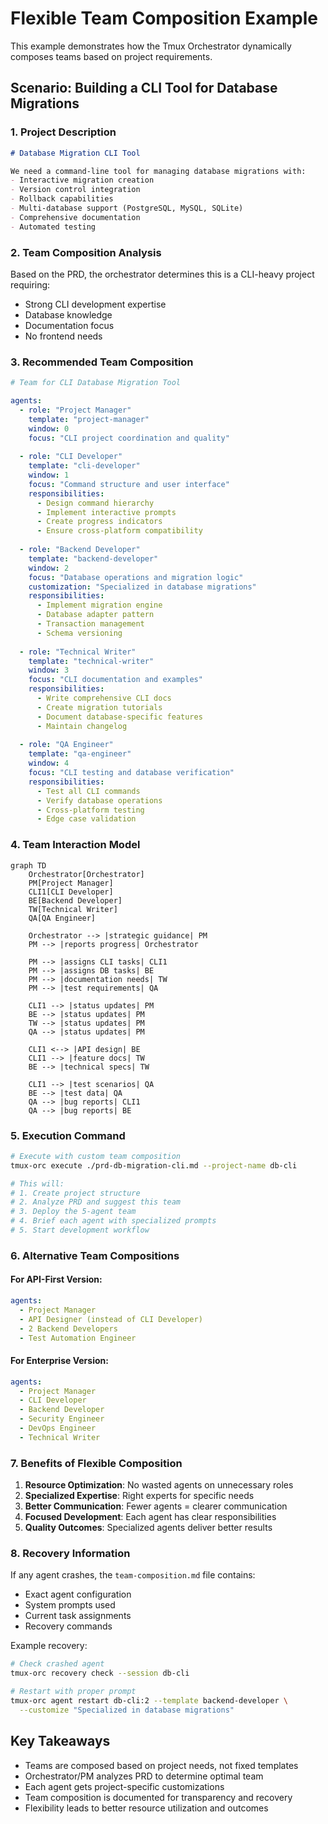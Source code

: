 # Flexible Team Composition Example

This example demonstrates how the Tmux Orchestrator dynamically composes teams based on project requirements.

## Scenario: Building a CLI Tool for Database Migrations

### 1. Project Description

```markdown
# Database Migration CLI Tool

We need a command-line tool for managing database migrations with:
- Interactive migration creation
- Version control integration
- Rollback capabilities
- Multi-database support (PostgreSQL, MySQL, SQLite)
- Comprehensive documentation
- Automated testing
```

### 2. Team Composition Analysis

Based on the PRD, the orchestrator determines this is a CLI-heavy project requiring:
- Strong CLI development expertise
- Database knowledge
- Documentation focus
- No frontend needs

### 3. Recommended Team Composition

```yaml
# Team for CLI Database Migration Tool

agents:
  - role: "Project Manager"
    template: "project-manager"
    window: 0
    focus: "CLI project coordination and quality"
    
  - role: "CLI Developer"
    template: "cli-developer"
    window: 1
    focus: "Command structure and user interface"
    responsibilities:
      - Design command hierarchy
      - Implement interactive prompts
      - Create progress indicators
      - Ensure cross-platform compatibility
    
  - role: "Backend Developer"
    template: "backend-developer"  
    window: 2
    focus: "Database operations and migration logic"
    customization: "Specialized in database migrations"
    responsibilities:
      - Implement migration engine
      - Database adapter pattern
      - Transaction management
      - Schema versioning
    
  - role: "Technical Writer"
    template: "technical-writer"
    window: 3
    focus: "CLI documentation and examples"
    responsibilities:
      - Write comprehensive CLI docs
      - Create migration tutorials
      - Document database-specific features
      - Maintain changelog
    
  - role: "QA Engineer"
    template: "qa-engineer"
    window: 4
    focus: "CLI testing and database verification"
    responsibilities:
      - Test all CLI commands
      - Verify database operations
      - Cross-platform testing
      - Edge case validation
```

### 4. Team Interaction Model

```mermaid
graph TD
    Orchestrator[Orchestrator]
    PM[Project Manager]
    CLI1[CLI Developer]
    BE[Backend Developer]
    TW[Technical Writer]
    QA[QA Engineer]
    
    Orchestrator --> |strategic guidance| PM
    PM --> |reports progress| Orchestrator
    
    PM --> |assigns CLI tasks| CLI1
    PM --> |assigns DB tasks| BE
    PM --> |documentation needs| TW
    PM --> |test requirements| QA
    
    CLI1 --> |status updates| PM
    BE --> |status updates| PM
    TW --> |status updates| PM
    QA --> |status updates| PM
    
    CLI1 <--> |API design| BE
    CLI1 --> |feature docs| TW
    BE --> |technical specs| TW
    
    CLI1 --> |test scenarios| QA
    BE --> |test data| QA
    QA --> |bug reports| CLI1
    QA --> |bug reports| BE
```

### 5. Execution Command

```bash
# Execute with custom team composition
tmux-orc execute ./prd-db-migration-cli.md --project-name db-cli

# This will:
# 1. Create project structure
# 2. Analyze PRD and suggest this team
# 3. Deploy the 5-agent team
# 4. Brief each agent with specialized prompts
# 5. Start development workflow
```

### 6. Alternative Team Compositions

#### For API-First Version:
```yaml
agents:
  - Project Manager
  - API Designer (instead of CLI Developer)
  - 2 Backend Developers
  - Test Automation Engineer
```

#### For Enterprise Version:
```yaml
agents:
  - Project Manager
  - CLI Developer
  - Backend Developer
  - Security Engineer
  - DevOps Engineer
  - Technical Writer
```

### 7. Benefits of Flexible Composition

1. **Resource Optimization**: No wasted agents on unnecessary roles
2. **Specialized Expertise**: Right experts for specific needs
3. **Better Communication**: Fewer agents = clearer communication
4. **Focused Development**: Each agent has clear responsibilities
5. **Quality Outcomes**: Specialized agents deliver better results

### 8. Recovery Information

If any agent crashes, the `team-composition.md` file contains:
- Exact agent configuration
- System prompts used
- Current task assignments
- Recovery commands

Example recovery:
```bash
# Check crashed agent
tmux-orc recovery check --session db-cli

# Restart with proper prompt
tmux-orc agent restart db-cli:2 --template backend-developer \
  --customize "Specialized in database migrations"
```

## Key Takeaways

- Teams are composed based on project needs, not fixed templates
- Orchestrator/PM analyzes PRD to determine optimal team
- Each agent gets project-specific customizations
- Team composition is documented for transparency and recovery
- Flexibility leads to better resource utilization and outcomes